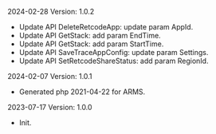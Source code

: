 2024-02-28 Version: 1.0.2
- Update API DeleteRetcodeApp: update param AppId.
- Update API GetStack: add param EndTime.
- Update API GetStack: add param StartTime.
- Update API SaveTraceAppConfig: update param Settings.
- Update API SetRetcodeShareStatus: add param RegionId.


2024-02-07 Version: 1.0.1
- Generated php 2021-04-22 for ARMS.

2023-07-17 Version: 1.0.0
- Init.

